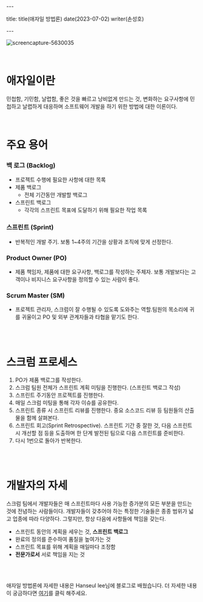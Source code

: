 \---

title: title(애자일 방법론) date(2023-07-02) writer(손성호)

\---

![screencapture-5630035](https://seongho-son.github.io/blog/images/item-17.jpeg)

<br/>

# 애자일이란

민첩함, 기민함, 날렵함, 좋은 것을 빠르고 낭비없게 만드는 것, 변화하는 요구사항에 민첩하고 날렵하게 대응하며 소프트웨어 개발을 하기 위한 방법에 대한 이론이다.

<br/>

# 주요 용어

### 백 로그 (Backlog)

- 프로젝트 수행에 필요한 사항에 대한 목록
- 제품 백로그
  - 전체 기간동안 개발할 백로그
- 스프린트 백로그
  - 각각의 스프린트 목표에 도달하기 위해 필요한 작업 목록

### 스프린트 (Sprint)

- 반복적인 개발 주기. 보통 1~4주의 기간을 상황과 조직에 맞게 선정한다.

### Product Owner (PO)

- 제품 책임자, 제품에 대한 요구사항, 백로그를 작성하는 주체자. 보통 개발보다는 고객이나 비지니스 요구사항을 정의할 수 있는 사람이 좋다.

### Scrum Master (SM)

- 프로젝트 관리자, 스크럼이 잘 수행될 수 있도록 도와주는 역할.팀원의 목소리에 귀를 귀울이고 PO 및 외부 관계자들과 타협을 맡기도 한다.

<br/>
<br/>

# 스크럼 프로세스

1. PO가 제품 백로그를 작성한다.
2. 스크럼 팀원 전체가 스프린트 계획 미팅을 진행한다. (스프린트 백로그 작성)
3. 스프린트 주기동안 프로젝트를 진행한다.
4. 매일 스크럼 미팅을 통해 각자 이슈를 공유한다.
5. 스프린트 종류 시 스프린트 리뷰를 진행한다. 중요 소스코드 리뷰 등 팀원들의 산출물을 함께 살펴본다.
6. 스프린트 회고(Sprint Retrospective). 스프린트 기간 중 잘한 것, 다음 스프린트 시 개선할 점 등을 도출하며 한 단계 발전된 팀으로 다음 스프린트를 준비한다.
7. 다시 1번으로 돌아가 반복한다.

<br/>
<br/>

# 개발자의 자세

스크럼 팀에서 개발자들은 매 스프린트마다 사용 가능한 증가분의 모든 부분을 만드는 것에 전념하는 사람들이다. 개발자들이 갖추어야 하는 특정한 기술들은 종종 범위가 넓고 업종에 따라 다양하다. 그렇지만, 항상 다음에 사항들에 책임을 갖는다.

- 스프린트 동안의 계획을 세우는 것, **스프린트 백로그**
- 완료의 정의를 준수하여 품질을 높여가는 것
- 스프린트 목표를 위해 계획을 매일마다 조정함
- **전문가로서** 서로 책임을 지는 것

<br/>
<br/>

애자일 방법론에 자세한 내용은 Hanseul lee님에 블로그로 배웠습니다. 더 자세한 내용이 궁금하다면 [여기](https://hanseul-lee.github.io/2020/11/29/20-11-29-Agile/)를 클릭 해주세요.
